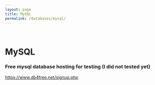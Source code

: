 ```yaml
---
layout: page
title: MySQL
permalink: /databases/mysql/
---
```


<br/>

# MySQL

### Free mysql database hosting for testing (I did not tested yet)

https://www.db4free.net/signup.php
